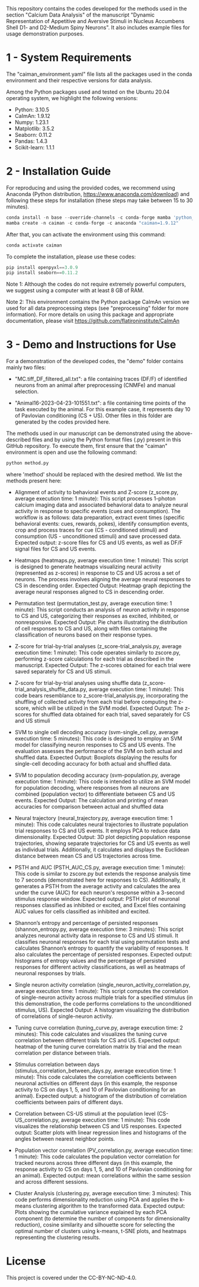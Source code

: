 This repository contains the codes developed for the methods used in the section "Calcium Data Analysis" of the manuscript "Dynamic Representation of Appetitive and Aversive Stimuli in Nucleus Accumbens Shell D1- and D2-Medium Spiny Neurons". It also includes example files for usage demonstration purposes.

# 1 - System Requirements
The "caiman_environment.yaml" file lists all the packages used in the conda environment and their respective versions for data analysis.

Among the Python packages used and tested on the Ubuntu 20.04 operating system, we highlight the following versions:

+ Python: 3.10.5
+ CaImAn: 1.9.12
+ Numpy: 1.23.1
+ Matplotlib: 3.5.2
+ Seaborn: 0.11.2
+ Pandas: 1.4.3
+ Scikit-learn: 1.1.1

# 2 - Installation Guide
For reproducing and using the provided codes, we recommend using Anaconda (Python distribution, https://www.anaconda.com/download) and following these steps for installation (these steps may take between 15 to 30 minutes).

```python
conda install -n base --override-channels -c conda-forge mamba 'python_abi=*=*cp*'
mamba create -n caiman -c conda-forge -c anaconda "caiman=1.9.12"
```

After that, you can activate the environment using this command:

```python
conda activate caiman
```
To complete the installation, please use these codes:

```python
pip install openpyxl==3.0.9
pip install seaborn==0.11.2
```

Note 1: Although the codes do not require extremely powerful computers, we suggest using a computer with at least 8 GB of RAM.

Note 2: This environment contains the Python package CaImAn version we used for all data preprocessing steps (see "preprocessing" folder for more information). For more details on using this package and appropriate documentation, please visit https://github.com/flatironinstitute/CaImAn

# 3 - Demo and Instructions for Use
For a demonstration of the developed codes, the "demo" folder contains mainly two files:

+ "MC.tiff_DF_filtered_all.txt": a file containing traces (DF/F) of identified neurons from an animal after preprocessing (CNMFe) and manual selection.

+ "Animal16-2023-04-23-101551.txt": a file containing time points of the task executed by the animal. For this example case, it represents day 10 of Pavlovian conditioning (CS + US).
Other files in this folder are generated by the codes provided here.

The methods used in our manuscript can be demonstrated using the above-described files and by using the Python format files (.py) present in this GitHub repository. To execute them, first ensure that the "caiman" environment is open and use the following command:

```python
python method.py
```
where 'method' should be replaced with the desired method. We list the methods present here:

+ Alignment of activity to behavioral events and Z-score (z_score.py, average execution time: 1 minute): This script processes 1-photon calcium imaging data and associated behavioral data to analyze neural activity in response to specific events (cues and consumption). The workflow is as follows: data preparation, extract event times (specific behavioral events: cues, rewards, pokes), identify consumption events, crop and process traces for cue (CS - conditioned stimuli) and consumption (US - unconditioned stimuli) and save processed data. Expected output: z-score files for CS and US events, as well as DF/F signal files for CS and US events.

+ Heatmaps (heatmaps.py, average execution time: 1 minute): This script is designed to generate heatmaps visualizing neural activity (represented as z-scores) in response to CS and US across a set of neurons. The process involves aligning the average neural responses to CS in descending order. Expected Output: Heatmap graph depicting the average neural responses aligned to CS in descending order.

+ Permutation test (permutation_test.py, average execution time: 1 minute): This script conducts an analysis of neuron activity in response to CS and US, categorizing their responses as excited, inhibited, or nonresponsive. Expected Output: Pie charts illustrating the distribution of cell responses to CS and US, along with files containing the classification of neurons based on their response types.

+ Z-score for trial-by-trial analyses (z_score-trial_analysis.py, average execution time: 1 minute): This code operates similarly to zscore.py, performing z-score calculations for each trial as described in the manuscript. Expected Output: The z-scores obtained for each trial were saved separately for CS and US stimuli.

+ Z-score for trial-by-trial analyses using shuffle data (z_score-trial_analysis_shuffle_data.py, average execution time: 1 minute): This code bears resemblance to z_score-trial_analysis.py, incorporating the shuffling of collected activity from each trial before computing the z-score, which will be utilized in the SVM model. Expected Output: The z-scores for shuffled data obtained for each trial, saved separately for CS and US stimuli

+ SVM to single cell decoding accuracy (svm-single_cell.py, average execution time: 5 minutes): This code is designed to employ an SVM model for classifying neuron responses to CS and US events. The evaluation assesses the performance of the SVM on both actual and shuffled data. Expected Output: Boxplots displaying the results for single-cell decoding accuracy for both actual and shuffled data.

+ SVM to population decoding accuracy (svm-population.py, average execution time: 1 minute): This code is intended to utilize an SVM model for population decoding, where responses from all neurons are combined (population vector) to differentiate between CS and US events. Expected Output: The calculation and printing of mean accuracies for comparison between actual and shuffled data

+ Neural trajectory (neural_trajectory.py, average execution time: 1 minute): This code calculates neural trajectories to illustrate population trial responses to CS and US events. It employs PCA to reduce data dimensionality. Expected Output: 3D plot depicting population response trajectories, showing separate trajectories for CS and US events as well as individual trials. Additionally, it calculates and displays the Euclidean distance between mean CS and US trajectories across time.

+ PSTH and AUC (PSTH_AUC_CS.py, average execution time: 1 minute): This code is similar to zscore.py but extends the response analysis time to 7 seconds (demonstrated here for responses to CS). Additionally, it generates a PSTH from the average activity and calculates the area under the curve (AUC) for each neuron's response within a 3-second stimulus response window. Expected output: PSTH plot of neuronal responses classified as inhibited or excited, and Excel files containing AUC values for cells classified as inhibited and excited.

+ Shannon’s entropy and percentage of persisted responses (shannon_entropy.py, average execution time: 3 minutes): This script analyzes neuronal activity data in response to CS and US stimuli. It classifies neuronal responses for each trial using permutation tests and calculates Shannon’s entropy to quantify the variability of responses. It also calculates the percentage of persisted responses. Expected output: histograms of entropy values and the percentage of persisted responses for different activity classifications, as well as heatmaps of neuronal responses by trials.

+ Single neuron activity correlation (single_neuron_activity_correlation.py, average execution time: 1 minute): This script computes the correlation of single-neuron activity across multiple trials for a specified stimulus (in this demonstration, the code performs correlations to the unconditioned stimulus, US). Expected Output: A histogram visualizing the distribution of correlations of single-neuron activity.

+ Tuning curve correlation (tuning_curve.py, average execution time: 2 minutes): This code calculates and visualizes the tuning curve correlation between different trials for CS and US. Expected output: heatmap of the tuning curve correlation matrix by trial and the mean correlation per distance between trials.
  
+ Stimulus correlation between days (stimulus_correlation_between_days.py, average execution time: 1 minute): This code calculates the correlation coefficients between neuronal activities on different days (in this example, the response activity to CS on days 1, 5, and 10 of Pavlovian conditioning for an animal). Expected output: a histogram of the distribution of correlation coefficients between pairs of different days.
  
+ Correlation between CS-US stimuli at the population level (CS-US_correlation.py, average execution time: 1 minute): This code visualizes the relationship between CS and US responses. Expected output: Scatter plots with linear regression lines and histograms of the angles between nearest neighbor points.

+ Population vector correlation (PV_correlation.py, average execution time: 1 minute): This code calculates the population vector correlation for tracked neurons across three different days (in this example, the response activity to CS on days 1, 5, and 10 of Pavlovian conditioning for an animal). Expected output: mean correlations within the same session and across different sessions.

+ Cluster Analysis (clustering.py, average execution time: 3 minutes): This code performs dimensionality reduction using PCA and applies the k-means clustering algorithm to the transformed data. Expected output: Plots showing the cumulative variance explained by each PCA component (to determine the number of components for dimensionality reduction), cosine similarity and silhouette score for selecting the optimal number of clusters using k-means, t-SNE plots, and heatmaps representing the clustering results.

# License
This project is covered under the CC-BY-NC-ND-4.0.
